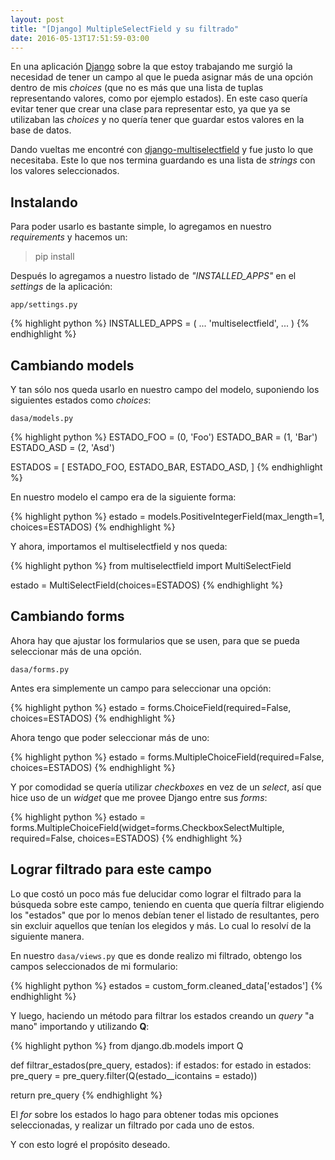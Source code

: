 ```yaml
---
layout: post
title: "[Django] MultipleSelectField y su filtrado"
date: 2016-05-13T17:51:59-03:00
---
```


En una aplicación [Django](https://www.djangoproject.com/) sobre la que estoy trabajando me surgió la necesidad de tener un campo al que le pueda asignar más de una opción dentro de mis *choices* (que no es más que una lista de tuplas representando valores, como por ejemplo estados). En este caso quería evitar tener que crear una clase para representar esto, ya que ya se utilizaban las *choices* y no quería tener que guardar estos valores en la base de datos.

Dando vueltas me encontré con [django-multiselectfield](https://github.com/goinnn/django-multiselectfield) y fue justo lo que necesitaba. Este lo que nos termina guardando es una lista de *strings* con los valores seleccionados.

## Instalando

Para poder usarlo es bastante simple, lo agregamos en nuestro *requirements* y hacemos un:

> pip install

Después lo agregamos a nuestro listado de *"INSTALLED_APPS"* en el *settings* de la aplicación:

`app/settings.py`

{% highlight python %}
 INSTALLED_APPS = (
   ...
   'multiselectfield',
   ...
 )
{% endhighlight %}

## Cambiando models

Y tan sólo nos queda usarlo en nuestro campo del modelo, suponiendo los siguientes estados como *choices*:

`dasa/models.py`

{% highlight python %}
ESTADO_FOO = (0, 'Foo')
ESTADO_BAR = (1, 'Bar')
ESTADO_ASD = (2, 'Asd')

ESTADOS = [
  ESTADO_FOO,
  ESTADO_BAR,
  ESTADO_ASD,
]
{% endhighlight %}

En nuestro modelo el campo era de la siguiente forma:

{% highlight python %}
estado = models.PositiveIntegerField(max_length=1, choices=ESTADOS)
{% endhighlight %}

Y ahora, importamos el multiselectfield y nos queda:

{% highlight python %}
from multiselectfield import MultiSelectField

estado = MultiSelectField(choices=ESTADOS)
{% endhighlight %}

## Cambiando forms

Ahora hay que ajustar los formularios que se usen, para que se pueda seleccionar más de una opción.

`dasa/forms.py`

Antes era simplemente un campo para seleccionar una opción:

{% highlight python %}
estado = forms.ChoiceField(required=False, choices=ESTADOS)
{% endhighlight %}

Ahora tengo que poder seleccionar más de uno:

{% highlight python %}
estado = forms.MultipleChoiceField(required=False, choices=ESTADOS)
{% endhighlight %}

Y por comodidad se quería utilizar *checkboxes* en vez de un *select*, así que hice uso de un *widget* que me provee Django entre sus *forms*:

{% highlight python %}
estado = forms.MultipleChoiceField(widget=forms.CheckboxSelectMultiple, required=False, choices=ESTADOS)
{% endhighlight %}

## Lograr filtrado para este campo

Lo que costó un poco más fue delucidar como lograr el filtrado para la búsqueda sobre este campo, teniendo en cuenta que quería filtrar eligiendo los "estados" que por lo menos debían tener el listado de resultantes, pero sin excluir aquellos que tenían los elegidos y más. Lo cual lo resolví de la siguiente manera.

En nuestro `dasa/views.py` que es donde realizo mi filtrado, obtengo los campos seleccionados de mi formulario:

{% highlight python %}
estados = custom_form.cleaned_data['estados']
{% endhighlight %}

Y luego, haciendo un método para filtrar los estados creando un *query* "a mano" importando y utilizando **Q**:

{% highlight python %}
from django.db.models import Q

def filtrar_estados(pre_query, estados):
  if estados:
    for estado in estados:
      pre_query = pre_query.filter(Q(estado__icontains = estado))

  return pre_query
{% endhighlight %}

El *for* sobre los estados lo hago para obtener todas mis opciones seleccionadas, y realizar un filtrado por cada uno de estos.

Y con esto logré el propósito deseado.
